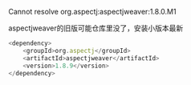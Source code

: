 Cannot resolve org.aspectj:aspectjweaver:1.8.0.M1

aspectjweaver的旧版可能仓库里没了，安装小版本最新

```javascript
<dependency>
    <groupId>org.aspectj</groupId>
    <artifactId>aspectjweaver</artifactId>
    <version>1.8.9</version>
</dependency>
```

